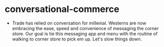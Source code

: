# conversational-commerce

* Trade has relied on conversation for millenial.  Westerns are now embracing the ease, speed and convenience of messaging the corner store.  Our goal is tie this messaging app and menu with the routine of walking to corner store to pick em up.  Let's slow things down.


